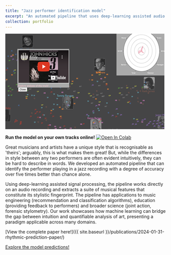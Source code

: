 ```yaml
---
title: "Jazz performer identification model"
excerpt: "An automated pipeline that uses deep-learning assisted audio signal processing to identify the performer playing on a given jazz recording. <br><br/><img src='/images/pianist-prediction_img.png'>"
collection: portfolio
---
```


<img src='/images/pianist-prediction_img.png' href="https://huwcheston.github.io/Cambridge-Jazz-Trio-Database/_static/prediction-app.html">

**Run the model on your own tracks online!** <a target="_blank" href="https://colab.research.google.com/github/HuwCheston/Cambridge-Jazz-Trio-Database/blob/main/example.ipynb">
  <img src="https://colab.research.google.com/assets/colab-badge.svg" alt="Open In Colab"/>
</a>

Great musicians and artists have a unique style that is recognisable as 'theirs'; arguably, this is what makes them great! But, while the differences in style between any two performers are often evident intuitively, they can be hard to describe in words. We developed an automated pipeline that can identify the performer playing in a jazz recording with a degree of accuracy over five times better than chance alone. 

Using deep-learning assisted signal processing, the pipeline works directly on an audio recording and extracts a suite of musical features that constitute its stylistic fingerprint. The pipeline has applications to music engineering (recommendation and classification algorithms), education (providing feedback to performers) and broader science (joint action, forensic stylometry). Our work showcases how machine learning can bridge the gap between intuition and quantifiable analysis of art, presenting a paradigm applicable across many domains.

[View the complete paper here!]({{ site.baseurl }}/publications/2024-01-31-rhythmic-prediction-paper/)

[Explore the model predictions!](https://huwcheston.github.io/Cambridge-Jazz-Trio-Database/_static/prediction-app.html)

